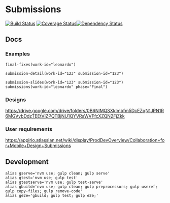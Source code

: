 # Submissions
[![Build Status](https://travis-ci.org/appirio-tech/ng-submissions.svg)](https://travis-ci.org/appirio-tech/ng-submissions)
[![Coverage Status](https://coveralls.io/repos/appirio-tech/ng-submissions/badge.svg?branch=master&service=github&t=UHjCEN)](https://coveralls.io/github/appirio-tech/ng-submissions?branch=master)[![Dependency Status](https://david-dm.org/bower/bower.svg)](https://david-dm.org/bower/bower)

## Docs
### Examples
```jade
final-fixes(work-id="leonardo")

submission-detail(work-id="123" submission-id="123")

submission-slides(work-id="123" submission-id="123")
submissions(work-id="leonardo" phase="Final")
```


### Designs
https://drive.google.com/drive/folders/0B6NlMQSXkImbfm5DcEZqN1JPN1R6MGVvbDdzTEEtVlZPQTBjNU1QYVRaWVFfcXZQN2FjZkk

### User requirements
https://appirio.atlassian.net/wiki/display/ProdDevOverview/Collaboration+for+Mobile+Design+Submissions

## Development
```
alias gserve='nvm use; gulp clean; gulp serve'
alias gtest='nvm use; gulp test'
alias gtestserve='nvm use; gulp test-serve'
alias gbuild='nvm use; gulp clean; gulp preprocessors; gulp useref; gulp copy-files; gulp remove-code'
alias ge2e='gbuild; gulp test; gulp e2e;'
```
